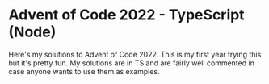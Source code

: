 # Advent of Code 2022 - TypeScript (Node)

Here's my solutions to Advent of Code 2022. This is my first year trying this but it's pretty fun. My solutions are in TS and are fairly well commented in case anyone wants to use them as examples.